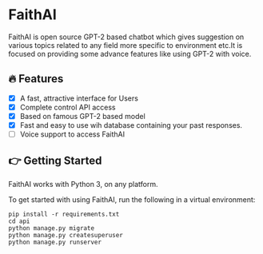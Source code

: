 # FaithAI
FaithAI is open source GPT-2 based chatbot which gives suggestion on various topics related to any field more specific to environment etc.It is focused on providing some advance features like using GPT-2 with voice.

## 🔥 Features

- [x] A fast, attractive interface for Users
- [x] Complete control API access
- [x] Based on famous GPT-2 based model
- [x] Fast and easy to use wih database containing your past responses.
- [ ] Voice support to access FaithAI

## 👉 Getting Started
FaithAI works with Python 3, on any platform.

To get started with using FaithAI, run the following in a virtual environment:
```
pip install -r requirements.txt
cd api
python manage.py migrate
python manage.py createsuperuser
python manage.py runserver
```
